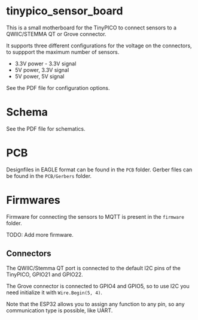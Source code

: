 # tinypico_sensor_board

This is a small motherboard for the TinyPICO to connect sensors to a QWIIC/STEMMA QT or Grove connector.

It supports three different configurations for the voltage on the connectors, to suppport the maximum number of sensors.

 - 3.3V power - 3.3V signal
 - 5V power, 3.3V signal
 - 5V power, 5V signal

See the PDF file for configuration options.

# Schema

See the PDF file for schematics.

# PCB

Designfiles in EAGLE format can be found in the `PCB` folder. Gerber files can be found in the `PCB/Gerbers` folder.

# Firmwares

Firmware for connecting the sensors to MQTT is present in the `firmware` folder.

TODO: Add more firmware.

## Connectors

The QWIIC/Stemma QT port is connected to the default I2C pins of the TinyPICO, GPIO21 and GPIO22. 

The Grove connector is connected to GPIO4 and GPIO5, so to use I2C you need initialize it with `Wire.Begin(5, 4)`.

Note that the ESP32 allows you to assign any function to any pin, so any communication type is possible, like UART.
